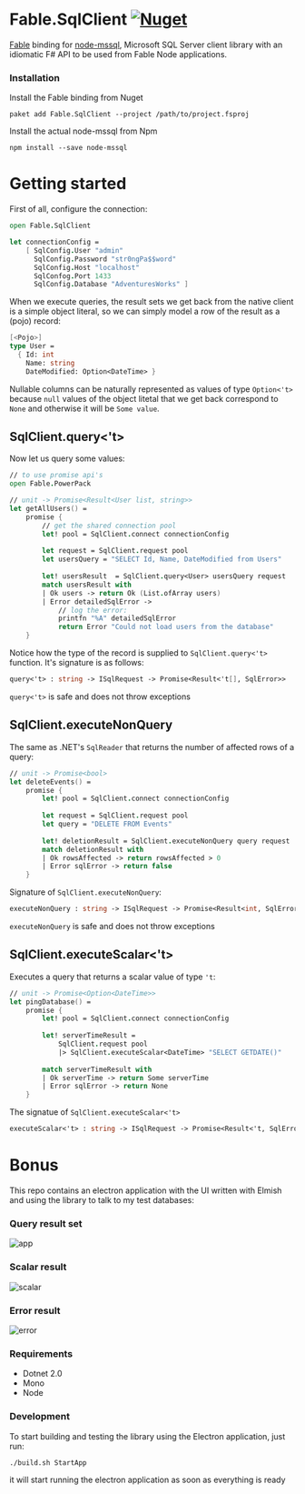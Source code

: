 # Fable.SqlClient [![Nuget](https://img.shields.io/nuget/v/Fable.SqlClient.svg?colorB=green)](https://www.nuget.org/packages/Fable.SqlClient)


[Fable](https://github.com/fable-compiler/Fable) binding for [node-mssql](https://github.com/tediousjs/node-mssql), Microsoft SQL Server client library with an idiomatic F# API to be used from Fable Node applications. 

### Installation
Install the Fable binding from Nuget
```
paket add Fable.SqlClient --project /path/to/project.fsproj
```
Install the actual node-mssql from Npm
```
npm install --save node-mssql
``` 
# Getting started
First of all, configure the connection:
```fs
open Fable.SqlClient

let connectionConfig = 
    [ SqlConfig.User "admin"
      SqlConfig.Password "str0ngPa$$word"
      SqlConfig.Host "localhost"
      SqlConfog.Port 1433
      SqlConfig.Database "AdventuresWorks" ]
```

When we execute queries, the result sets we get back from the native client is a simple object literal, so we can simply model a row of the result as a (pojo) record:

```fs
[<Pojo>]
type User = 
  { Id: int
    Name: string
    DateModified: Option<DateTime> }
```

Nullable columns can be naturally represented as values of type `Option<'t>` because `null` values of the object litetal that we get back correspond to `None` and otherwise it will be `Some value`.

## SqlClient.query<'t>
Now let us query some values:
```fs
// to use promise api's
open Fable.PowerPack

// unit -> Promise<Result<User list, string>>
let getAllUsers() = 
    promise {
        // get the shared connection pool
        let! pool = SqlClient.connect connectionConfig
        
        let request = SqlClient.request pool
        let usersQuery = "SELECT Id, Name, DateModified from Users"
        
        let! usersResult  = SqlClient.query<User> usersQuery request
        match usersResult with
        | Ok users -> return Ok (List.ofArray users)
        | Error detailedSqlError -> 
            // log the error:
            printfn "%A" detailedSqlError
            return Error "Could not load users from the database"
    }
```
Notice how the type of the record is supplied to `SqlClient.query<'t>` function. It's signature is as follows:

```fs
query<'t> : string -> ISqlRequest -> Promise<Result<'t[], SqlError>>
```
`query<'t>` is safe and does not throw exceptions

## SqlClient.executeNonQuery
The same as .NET's `SqlReader` that returns the number of affected rows of a query:

```fs
// unit -> Promise<bool>
let deleteEvents() = 
    promise {
        let! pool = SqlClient.connect connectionConfig
        
        let request = SqlClient.request pool
        let query = "DELETE FROM Events"
        
        let! deletionResult = SqlClient.executeNonQuery query request
        match deletionResult with 
        | Ok rowsAffected -> return rowsAffected > 0
        | Error sqlError -> return false
    }
``` 
Signature of `SqlClient.executeNonQuery`:

```fs
executeNonQuery : string -> ISqlRequest -> Promise<Result<int, SqlError>>
```
`executeNonQuery` is safe and does not throw exceptions
## SqlClient.executeScalar<'t> 
Executes a query that returns a scalar value of type `'t`:

```fs
// unit -> Promise<Option<DateTime>>
let pingDatabase() = 
    promise {
        let! pool = SqlClient.connect connectionConfig
        
        let! serverTimeResult = 
            SqlClient.request pool  
            |> SqlClient.executeScalar<DateTime> "SELECT GETDATE()"  
        
        match serverTimeResult with 
        | Ok serverTime -> return Some serverTime
        | Error sqlError -> return None
    }
```
The signatue of `SqlClient.executeScalar<'t>`
```fs
executeScalar<'t> : string -> ISqlRequest -> Promise<Result<'t, SqlError>>
```
# Bonus

This repo contains an electron application with the UI written with Elmish and using the library to talk to my test databases: 

### Query result set
![app](screenshots/app.png)

### Scalar result
![scalar](screenshots/scalar.png)

### Error result
![error](screenshots/error.png)

### Requirements
 - Dotnet 2.0
 - Mono
 - Node


### Development  
To start building and testing the library using the Electron application, just run:
```sh
./build.sh StartApp 
```
it will start running the electron application as soon as everything is ready